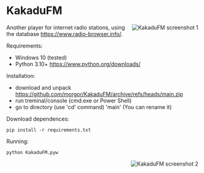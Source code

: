 # KakaduFM
<img align="right" src="https://github.com/morgor/KakaduFM/raw/main/screenshot_1.png" alt="KakaduFM screenshot 1">

Another player for internet radio stations, using the database https://www.radio-browser.info/.

Requirements:
- Windows 10 (tested)
- Python 3.10+ https://www.python.org/downloads/

Installation:
- download and unpack https://github.com/morgor/KakaduFM/archive/refs/heads/main.zip
- run treminal/console (cmd.exe or Power Shell)
- go to directory (use 'cd' command) 'main' (You can rename it)

Download dependences:

    pip install -r requirements.txt

Running:

    python KakaduFM.pyw

<img align="right" src="https://github.com/morgor/KakaduFM/raw/main/screenshot_2.png" alt="KakaduFM screenshot 2">
